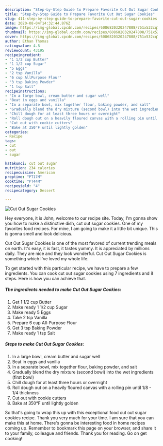 ```yaml
---
description: "Step-by-Step Guide to Prepare Favorite Cut Out Sugar Cookies"
title: "Step-by-Step Guide to Prepare Favorite Cut Out Sugar Cookies"
slug: 411-step-by-step-guide-to-prepare-favorite-cut-out-sugar-cookies
date: 2020-08-04T14:32:44.876Z
image: https://img-global.cpcdn.com/recipes/6086820320247808/751x532cq70/cut-out-sugar-cookies-recipe-main-photo.jpg
thumbnail: https://img-global.cpcdn.com/recipes/6086820320247808/751x532cq70/cut-out-sugar-cookies-recipe-main-photo.jpg
cover: https://img-global.cpcdn.com/recipes/6086820320247808/751x532cq70/cut-out-sugar-cookies-recipe-main-photo.jpg
author: Ethan Thomas
ratingvalue: 4.8
reviewcount: 43195
recipeingredient:
- "1 1/2 cup Butter"
- "1 1/2 cup Sugar"
- "5 Eggs"
- "2 tsp Vanilla"
- "6 cup AllPurpose Flour"
- "3 tsp Baking Powder"
- "1 tsp Salt"
recipeinstructions:
- "In a large bowl, cream butter and sugar well"
- "Beat in eggs and vanilla"
- "In a separate bowl, mix together flour, baking powder, and salt"
- "Gradually blend the dry mixture (second bowl) into the wet ingredients (first bowl)"
- "Chill dough for at least three hours or overnight"
- "Roll dough out on a heavily floured canvas with a rolling pin until 1/8 - 1/4 thickness"
- "Cut out with cookie cutters"
- "Bake at 350°F until lightly golden"
categories:
- Recipe
tags:
- cut
- out
- sugar

katakunci: cut out sugar 
nutrition: 234 calories
recipecuisine: American
preptime: "PT17M"
cooktime: "PT44M"
recipeyield: "4"
recipecategory: Dessert

---
```



![Cut Out Sugar Cookies](https://img-global.cpcdn.com/recipes/6086820320247808/751x532cq70/cut-out-sugar-cookies-recipe-main-photo.jpg)

Hey everyone, it is John, welcome to our recipe site. Today, I'm gonna show you how to make a distinctive dish, cut out sugar cookies. One of my favorites food recipes. For mine, I am going to make it a little bit unique. This is gonna smell and look delicious.



Cut Out Sugar Cookies is one of the most favored of current trending meals on earth. It's easy, it is fast, it tastes yummy. It is appreciated by millions daily. They are nice and they look wonderful. Cut Out Sugar Cookies is something which I've loved my whole life.


To get started with this particular recipe, we have to prepare a few ingredients. You can cook cut out sugar cookies using 7 ingredients and 8 steps. Here is how you can achieve that.

<!--inarticleads1-->

##### The ingredients needed to make Cut Out Sugar Cookies:

1. Get 1 1/2 cup Butter
1. Make ready 1 1/2 cup Sugar
1. Make ready 5 Eggs
1. Take 2 tsp Vanilla
1. Prepare 6 cup All-Purpose Flour
1. Get 3 tsp Baking Powder
1. Make ready 1 tsp Salt




<!--inarticleads2-->

##### Steps to make Cut Out Sugar Cookies:

1. In a large bowl, cream butter and sugar well
1. Beat in eggs and vanilla
1. In a separate bowl, mix together flour, baking powder, and salt
1. Gradually blend the dry mixture (second bowl) into the wet ingredients (first bowl)
1. Chill dough for at least three hours or overnight
1. Roll dough out on a heavily floured canvas with a rolling pin until 1/8 - 1/4 thickness
1. Cut out with cookie cutters
1. Bake at 350°F until lightly golden




So that's going to wrap this up with this exceptional food cut out sugar cookies recipe. Thank you very much for your time. I am sure that you can make this at home. There's gonna be interesting food in home recipes coming up. Remember to bookmark this page on your browser, and share it to your family, colleague and friends. Thank you for reading. Go on get cooking!
